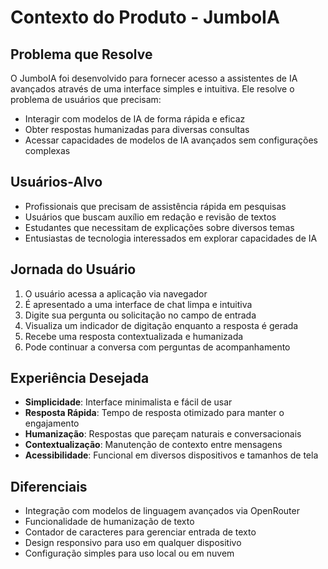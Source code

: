 # Contexto do Produto - JumboIA

## Problema que Resolve
O JumboIA foi desenvolvido para fornecer acesso a assistentes de IA avançados através de uma interface simples e intuitiva. Ele resolve o problema de usuários que precisam:
- Interagir com modelos de IA de forma rápida e eficaz
- Obter respostas humanizadas para diversas consultas
- Acessar capacidades de modelos de IA avançados sem configurações complexas

## Usuários-Alvo
- Profissionais que precisam de assistência rápida em pesquisas
- Usuários que buscam auxílio em redação e revisão de textos
- Estudantes que necessitam de explicações sobre diversos temas
- Entusiastas de tecnologia interessados em explorar capacidades de IA

## Jornada do Usuário
1. O usuário acessa a aplicação via navegador
2. É apresentado a uma interface de chat limpa e intuitiva
3. Digite sua pergunta ou solicitação no campo de entrada
4. Visualiza um indicador de digitação enquanto a resposta é gerada
5. Recebe uma resposta contextualizada e humanizada
6. Pode continuar a conversa com perguntas de acompanhamento

## Experiência Desejada
- **Simplicidade**: Interface minimalista e fácil de usar
- **Resposta Rápida**: Tempo de resposta otimizado para manter o engajamento
- **Humanização**: Respostas que pareçam naturais e conversacionais
- **Contextualização**: Manutenção de contexto entre mensagens
- **Acessibilidade**: Funcional em diversos dispositivos e tamanhos de tela

## Diferenciais
- Integração com modelos de linguagem avançados via OpenRouter
- Funcionalidade de humanização de texto
- Contador de caracteres para gerenciar entrada de texto
- Design responsivo para uso em qualquer dispositivo
- Configuração simples para uso local ou em nuvem 